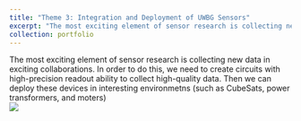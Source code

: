 ```yaml
---
title: "Theme 3: Integration and Deployment of UWBG Sensors"
excerpt: "The most exciting element of sensor research is collecting new data in exciting collaborations. In order to do this, we need to create circuits with high-precision readout ability to collect high-quality data. Then we can deploy these devices in interesting environmetns (such as CubeSats, power transformers, and moters) <br/><img src='/images/DEPLOY.png'>"
collection: portfolio
---
```


The most exciting element of sensor research is collecting new data in exciting collaborations. In order to do this, we need to create circuits with high-precision readout ability to collect high-quality data. Then we can deploy these devices in interesting environmetns (such as CubeSats, power transformers, and moters) <br/><img src='/images/DEPLOY.png'>
